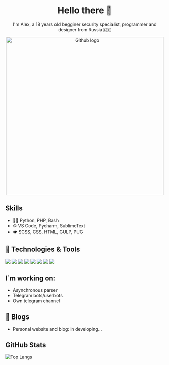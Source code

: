 <h1 align=center> Hello there 👋 </h1>
<p align=center> I'm Alex, a 18 years old begginer security specialist, programmer and designer from Russia 🇷🇺</p>

<p align=center>
 <img src="https://octodex.github.com/images/privateinvestocat.jpg" alt="Github logo" width="500" />
</p>

## Skills
- 👨‍💻 Python, PHP, Bash
- ⚙️ VS Code, Pycharm, SublimeText 
- 👁️ SCSS, CSS, HTML, GULP, PUG

## 🔧 Technologies & Tools
![](https://img.shields.io/badge/OS-Linux-informational?style=flat&logo=linux&logoColor=white&color=6aa6f8)
![](https://img.shields.io/badge/OS-Windows-informational?style=flat&logo=windows&logoColor=white&color=6aa6f8)
![](https://img.shields.io/badge/Editor-VS_Code-informational?style=flat&logo=visual-studio-code&logoColor=white&color=6aa6f8)
![](https://img.shields.io/badge/Editor-Pycharm-informational?style=flat&logo=pycharm&logoColor=white&color=6aa6f8)
![](https://img.shields.io/badge/Editor-Sublime-informational?style=flat&logo=sublime&logoColor=white&color=6aa6f8)
![](https://img.shields.io/badge/Code-Python-informational?style=flat&logo=python&logoColor=white&color=6aa6f8)
![](https://img.shields.io/badge/Code-PHP-informational?style=flat&logo=php&logoColor=white&color=6aa6f8)
![](https://img.shields.io/badge/Shell-Bash-informational?style=flat&logo=gnu-bash&logoColor=white&color=6aa6f8)

## I`m working on:
 - Asynchronous parser
 - Telegram bots/userbots
 - Own telegram channel

## 📝 Blogs

- Personal website and blog: in developing...

## GitHub Stats

![Top Langs](https://github-readme-stats.vercel.app/api/top-langs/?username=AlexNemmo&layout=compact&title_color=007bff&text_color=e7e7e7&icon_color=007bff&bg_color=171c28)
